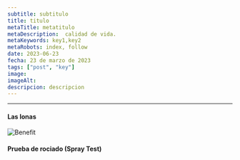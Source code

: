 ```yaml
---
subtitle: subtitulo
title: titulo
metaTitle: metatitulo
metaDescription:  calidad de vida.
metaKeywords: key1,key2
metaRobots: index, follow
date: 2023-06-23
fecha: 23 de marzo de 2023
tags: ["post", "key"]
image: 
imageAlt: 
descripcion: descripcion
---
```





---

#### Las lonas

![Benefit]({{global.imageDir}}_blog/casa1.jpg)

#### Prueba de rociado (Spray Test)

